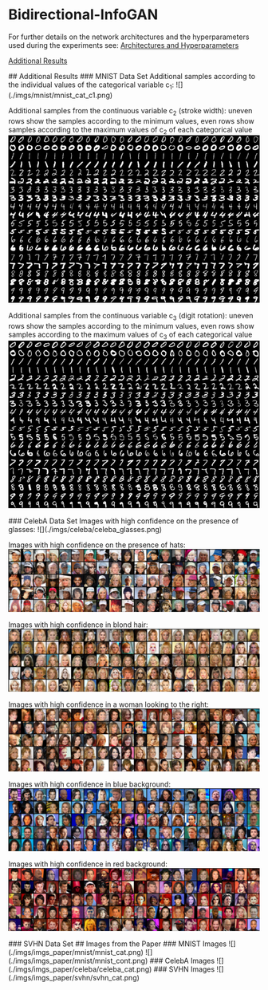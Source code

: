 # Bidirectional-InfoGAN

For further details on the network architectures and the hyperparameters used during the experiments see: [Architectures and Hyperparameters](./architectures/network-architectures.pdf)

[Additional Results](#Additional_Results)  

<a name="Additional_Results"/>
## Additional Results
<a name="Additional Results: MNIST"/>
### MNIST Data Set
Additional samples according to the individual values of the categorical variable c<sub>1</sub>:
![](./imgs/mnist/mnist_cat_c1.png)

Additional samples from the continuous variable c<sub>2</sub> (stroke width):
uneven rows show the samples according to the minimum values, even rows show samples according to the maximum values of c<sub>2</sub> of each categorical value
![](./imgs/mnist/mnist_cont_c2.png)

Additional samples from the continuous variable c<sub>3</sub> (digit rotation):
uneven rows show the samples according to the minimum values, even rows show samples according to the maximum values of c<sub>3</sub> of each categorical value
![](./imgs/mnist/mnist_cont_c3.png)

<a name="Additional Results: CelebA"/>
### CelebA Data Set
Images with high confidence on the presence of glasses:
![](./imgs/celeba/celeba_glasses.png)

Images with high confidence on the presence of hats:
![](./imgs/celeba/celeba_hats.png)

Images with high confidence in blond hair:
![](./imgs/celeba/celeba_blond.png)

Images with high confidence in a woman looking to the right:
![](./imgs/celeba/celeba_woman_looking_right.png)

Images with high confidence in blue background:
![](./imgs/celeba/celeba_blue.png)

Images with high confidence in red background:
![](./imgs/celeba/celeba_red.png)

<a name="Additional Results: SVHN"/>
### SVHN Data Set

<a name="Images from the Paper"/>
## Images from the Paper
<a name="MNIST"/>
### MNIST Images
![](./imgs/imgs_paper/mnist/mnist_cat.png)
![](./imgs/imgs_paper/mnist/mnist_cont.png)

<a name="CelebA"/>
### CelebA Images
![](./imgs/imgs_paper/celeba/celeba_cat.png)

<a name="SVHN"/>
### SVHN Images
![](./imgs/imgs_paper/svhn/svhn_cat.png)
